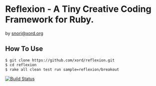 
# Reflexion - A Tiny Creative Coding Framework for Ruby.

 by snori@xord.org

## How To Use

```sh
$ git clone https://github.com/xord/reflexion.git
$ cd reflexion
$ rake all clean test run sample=reflexion/breakout
```

[![Build Status](https://travis-ci.org/xord/reflexion.svg?branch=master)](https://travis-ci.org/xord/reflexion)
